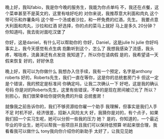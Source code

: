 晚上好，我叫fabio，我是你今晚的服务生，我能为你点单吗
不，我还在点餐，这个菜单甚至不是英文的，这里有啥好吃的
对你来说，我推荐意大利面和肉丸
这个带可乐和炸薯条吗
这个带一个汤或者沙拉，和一杯免费的红酒，先生。
我要点意大利面和肉丸，沙拉和红酒
好选择，你的点的菜马上就好
马上是多久
20分钟？
你知道吗，我去街对面吃汉堡了



你好，这是daniel，有什么可以帮助你的
你好，Daniel，这是julie
hi julie 你好吗
事实上，我今天感觉有点生病
抱歉听到这个，怎么了
我想我感染了流感，我头疼，喉咙疼，流鼻涕还有点发烧
我知道了，所以你在请病假
是的，我希望请一天假来恢复
好的，好好休息

晚上好，我可以为你做什么
我想办入住手续，我有一个预定，名字是anthony roberts
好的，Roberts先生，我们一直在等你，这是你的总统套房门卡
但这一定是个错误，我的预定是标准间
你确定吗，让我二次确认一下
好吧，这是我的确认号码
你是对的Roberts先生，这里有些错误，不幸的是现在房间被订光了
所以？
别担心，我们很荣幸给你提供免费的升级
总统套房！


就像我之前告诉你的，我们不够资源给你雇一个助手
我理解，但事实是我们人手不足
时机不好，经济很差，招新人风险太大
好，我猜你是对的，有个点子，如果我们招一个实习生呢，她可以分担一些我的压力
她？
是的，你知道的，一个最近毕业的毕业生，她可以帮我一些项目并且我们可以保持低预算
听起来很合理，我看看我可以做什么
tony我向你介绍你的新助手
太好了，让我见见她
